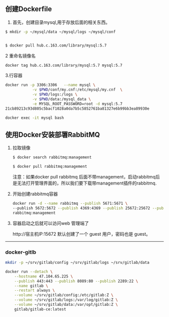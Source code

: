 
## 创建Dockerfile

1. 首先，创建目录mysql,用于存放后面的相关东西。
~~~bash
$ mkdir -p ~/mysql/data ~/mysql/logs ~/mysql/conf


$ docker pull hub.c.163.com/library/mysql:5.7
~~~
2 重命名镜像名
~~~bash
docker tag hub.c.163.com/library/mysql:5.7 mysql:5.7
~~~
3.行容器
~~~bash
docker run -p 3306:3306   --name mysql \
            -v $PWD/conf/my.cnf:/etc/mysql/my.cnf  \
            -v $PWD/logs:/logs \
            -v $PWD/data:/mysql_data \
            -e MYSQL_ROOT_PASSWORD=root -d mysql:5.7
21cb89213c93d805c5bacf1028a0da7b5c5852761ba81327e6b99bb3ea89930e
~~~
~~~bash
docker exec -it mysql bash
~~~

## 使用Docker安装部署RabbitMQ

1. 拉取镜像
    ~~~bash
    $ docker search rabbitmq:management

    $ docker pull rabbitmq:management
    ~~~
    注意：如果docker pull rabbitmq 后面不带management，启动rabbitmq后是无法打开管理界面的，所以我们要下载带management插件的rabbitmq.
    
2. 开始创建rabbitmq容器
    ~~~bash
    docker run -d --name rabbitmq --publish 5671:5671 \ 
    --publish 5672:5672 --publish 4369:4369 --publish 25672:25672 --publish 15671:15671 --publish 15672:15672 \
    rabbitmq:management
    ~~~
3. 容器启动之后就可以访问web 管理端了

    http://宿主机IP:15672  默认创建了一个 guest 用户，密码也是 guest。
    





---

### docker-gitlb
~~~bash
mkdir -p ~/srv/gitlab/config ~/srv/gitlab/logs ~/srv/gitlab/data
~~~
~~~bash
docker run --detach \
    --hostname 47.104.65.225 \
    --publish 443:443 --publish 8089:80 --publish 2289:22 \
    --name gitlab \
    --restart always \
    --volume ~/srv/gitlab/config:/etc/gitlab:Z \
    --volume ~/srv/gitlab/logs:/var/log/gitlab:Z \
    --volume ~/srv/gitlab/data:/var/opt/gitlab:Z \
    gitlab/gitlab-ce:latest
~~~